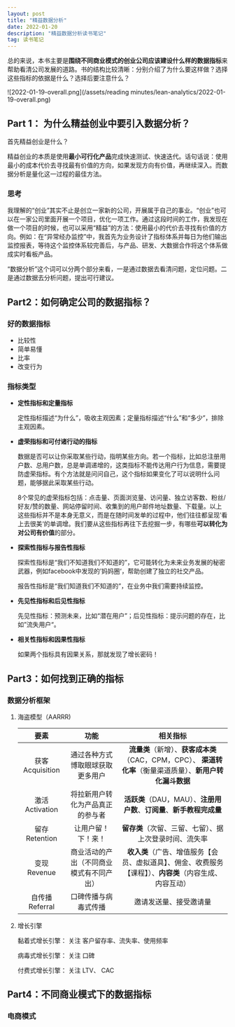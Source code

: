 ```yaml
---
layout: post
title: "精益数据分析"
date: 2022-01-20
description: "精益数据分析读书笔记"
tag: 读书笔记
---
```


总的来说，本书主要是**围绕不同商业模式的创业公司应该建设什么样的数据指标**来帮助看清公司发展的道路。书的结构比较清晰：分别介绍了为什么要这样做？选择这些指标的依据是什么？选择后要注意什么？

![2022-01-19-overall.png](/assets/reading minutes/lean-analytics/2022-01-19-overall.png)

## Part 1： 为什么精益创业中要引入数据分析？

首先精益创业是什么？

精益创业的本质是使用**最小可行化产品**完成快速测试、快速迭代。话句话说：使用最小的成本代价去寻找最有价值的方向，如果发现方向有价值，再继续深入。而数据分析是量化这一过程的最佳方法。

### 思考

我理解的“创业”其实不止是创立一家新的公司，开展属于自己的事业。“创业”也可以在一家公司里面开展一个项目，优化一项工作。通过这段时间的工作，我发现在做一个项目的时候，也可以采用“精益”的方法：使用最小的代价去寻找有价值的方向。例如：在“异常经办监控”中，我首先为业务设计了指标体系并每日为他们输出监控报表，等待这个监控体系较完善后，与产品、研发、大数据合作将这个体系做成实时看板产品。

“数据分析”这个词可以分两个部分来看，一是通过数据去看清问题，定位问题。二是通过数据去分析问题，提出可行建议。

## Part2：如何确定公司的数据指标？

### 好的数据指标

- 比较性
- 简单易懂
- 比率
- 改变行为

### 指标类型

- **定性指标和定量指标**

  定性指标描述“为什么”，吸收主观因素；定量指标描述“什么”和“多少”，排除主观因素。

- **虚荣指标和可付诸行动的指标**

  数据是否可以让你采取某些行动，指明某些方向。若一个指标，比如总注册用户数、总用户数，总是单调递增的，这类指标不能传达用户行为信息，需要提防虚荣指标。有个方法就是问问自己，这个指标如果变化了可以说明什么问题，能够据此采取某些行动。

  8个常见的虚荣指标包括：点击量、页面浏览量、访问量、独立访客数、粉丝/好友/赞的数量、网站停留时间、收集到的用户邮件地址数量、下载量。以上这些指标并不是本身无意义，而是在随时间发单的过程中，他们往往都呈现’看上去很美‘的单调增。我们要从这些指标再往下去挖掘一步，有哪些**可以转化为对公司有价值**的部分。

- **探索性指标与报告性指标**

  探索性指标是“我们不知道我们不知道的”，它可能转化为未来业务发展的秘密武器，例如facebook中发现的’妈妈圈‘，帮助创建了独立的社交产品。

  报告性指标是“我们知道我们不知道的”，在业务中我们需要持续监控。

- **先见性指标和后见性指标**

  先见性指标：预测未来，比如“潜在用户”；后见性指标：提示问题的存在，比如”流失用户“。

- **相关性指标和因果性指标**

  如果两个指标具有因果关系，那就发现了增长密码！

## Part3：如何找到正确的指标

### 数据分析框架

1. 海盗模型（AARRR) 

   |       要素       |                   功能                   |                           相关指标                           |
   | :--------------: | :--------------------------------------: | :----------------------------------------------------------: |
   | 获客 Acquisition |     通过各种方式博取眼球获取更多用户     | **流量类**（新增）、**获客成本类**（CAC，CPM，CPC）、 **渠道转化率**（衡量渠道质量）、**新用户转化漏斗数据** |
   | 激活 Activation  |     将拉新用户转化为产品真正的参与者     | **活跃类**（DAU，MAU）、**注册用户数**、**订阅量**、**新手教程完成量** |
   |  留存 Retention  |            让用户留！下！来！            |    **留存类**（次留、三留、七留）、据上次登录时间、流失率    |
   |   变现 Revenue   | 商业活动的产出（不同商业模式有不同产出） | **收入类**（广告、增值服务【会员、虚拟道具】、佣金、收费服务【课程】）、**内容类**（内容生成、内容互动） |
   | 自传播 Referral  |           口碑传播与病毒式传播           |                    邀请发送量、接受邀请量                    |

2. 增长引擎

   黏着式增长引擎： 关注 客户留存率、流失率、使用频率

   病毒式增长引擎： 关注 口碑

   付费式增长引擎： 关注 LTV、 CAC

## Part4：不同商业模式下的数据指标

### 电商模式



